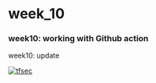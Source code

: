 # week_10
### week10: working with Github action
week10: update



[![tfsec](https://github.com/chrisland85/week_10/actions/workflows/tfsec.yml/badge.svg)](https://github.com/chrisland85/week_10/actions/workflows/tfsec.yml)
